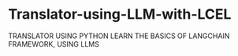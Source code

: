 # Translator-using-LLM-with-LCEL
TRANSLATOR USING PYTHON
LEARN THE BASICS OF LANGCHAIN FRAMEWORK, USING LLMS
